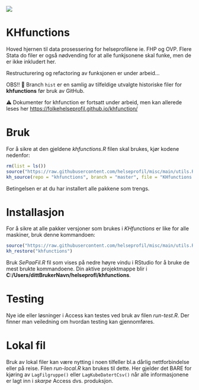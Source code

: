 ![](https://img.shields.io/badge/status-Production%20Ready-blue.svg)

# KHfunctions
Hoved hjernen til data prosessering for helseprofilene ie. FHP og OVP. Flere Stata do filer er også nødvending for at alle funkjsonene skal funke, men de er ikke inkludert her.

Restructurering og refactoring av funksjonen er under arbeid...

OBS!! :memo: Branch `hist` er en samlig av tilfeldige utvalgte historiske filer for **khfunctions** før bruk av GitHub.

:warning: Dokumenter for khfunction er fortsatt under arbeid, men kan allerede leses her
https://folkehelseprofil.github.io/khfunction/ 

# Bruk

For å sikre at den gjeldene *khfunctions.R* filen skal brukes, kjør kodene nedenfor: 

``` r
rm(list = ls())
source("https://raw.githubusercontent.com/helseprofil/misc/main/utils.R")
kh_source(repo = "khfunctions", branch = "master", file = "KHfunctions.R")
```

Betingelsen er at du har installert alle pakkene som trengs.


# Installasjon

For å sikre at alle pakker versjoner som brukes i *KHfunctions* er like for alle
maskiner, bruk denne kommandoen:

```r
source("https://raw.githubusercontent.com/helseprofil/misc/main/utils.R")
kh_restore("khfunctions")
```

Bruk *SePaaFil.R* fil som vises på nedre høyre vindu i RStudio for å bruke de
mest brukte kommandoene. Din aktive projektmappe blir i
**C:/Users/dittBrukerNavn/helseprofl/khfunctions**.

# Testing

Nye ide eller løsninger i Access kan testes ved bruk av filen *run-test.R*. Der
finner man veiledning om hvordan testing kan gjennomføres.

# Lokal fil 

Bruk av lokal filer kan være nytting i noen tilfeller bl.a dårlig
nettforbindelse eller på reise. Filen *run-local.R* kan brukes til dette. Her
gjelder det BARE for kjøring av `LagFilgruppe()` eller `LagKubeDatertCsv()` når
alle informasjonene er lagt inn i *skarpe* Access dvs. produksjon. 
